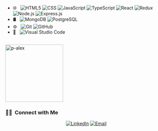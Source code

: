 - 🌐 &nbsp;
  ![HTML5](https://img.shields.io/badge/-HTML5-333333?style=flat&logo=HTML5)
  ![CSS](https://img.shields.io/badge/-CSS-333333?style=flat&logo=CSS3&logoColor=1572B6)
  ![JavaScript](https://img.shields.io/badge/-JavaScript-333333?style=flat&logo=javascript)
  ![TypeScript](https://img.shields.io/badge/-TypeScript-333333?style=flat&logo=typescript)
  ![React](https://img.shields.io/badge/-React-333333?style=flat&logo=react)
  ![Redux](https://img.shields.io/badge/-Redux-333333?style=flat&logo=redux)
  ![Node.js](https://img.shields.io/badge/-Node.js-333333?style=flat&logo=node.js)
  ![Express.js](https://img.shields.io/badge/-Express.js-333333?style=flat&logo=express)
- 🛢 &nbsp;
  ![MongoDB](https://img.shields.io/badge/-MongoDB-333333?style=flat&logo=mongodb)
  ![PostgreSQL](https://img.shields.io/badge/-PostgreSQL-333333?style=flat&logo=postgresql)
- ⚙️ &nbsp;
  ![Git](https://img.shields.io/badge/-Git-333333?style=flat&logo=git)
  ![GitHub](https://img.shields.io/badge/-GitHub-333333?style=flat&logo=github)
- 🔧 &nbsp;
  ![Visual Studio Code](https://img.shields.io/badge/-Visual%20Studio%20Code-333333?style=flat&logo=visual-studio-code&logoColor=007ACC)

<br/>

<a href="https://github.com/p-alex">
<!--   <img height="180em" src="https://github-readme-stats.vercel.app/api?username=p-alex&theme=react&show_icons=true" /> -->
<!--   <img height="180em" src="https://github-readme-stats.vercel.app/api/top-langs/?username=p-alex&theme=react&layout=compact" /> -->
  <img align="center" height="180em" src="https://github-readme-streak-stats.herokuapp.com/?user=p-alex&theme=react" alt="p-alex" />
</a>

<h3> 🤝🏻 &nbsp;Connect with Me </h3>

<p align="center">
<a href="https://www.linkedin.com/in/alexandru-daniel-pistol/" target='_blank'><img alt="LinkedIn" src="https://img.shields.io/badge/LinkedIn-blue?style=flat-square&logo=linkedin"></a>
<a href="mailto:alexey9021@gmail.com"><img alt="Email" src="https://img.shields.io/badge/Email-blue?style=flat-square&logo=gmail"></a>
</p>
